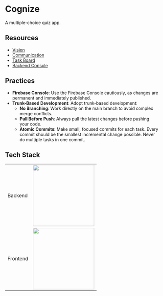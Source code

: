 # Cognize

A multiple-choice quiz app.

## Resources

- [Vision](https://www.figma.com/file/o8nVtiRSoGotVulcORqV5a/Cognize)
- [Communication](https://discord.com/channels/@me/1161414898853609652)
- [Task Board](https://github.com/users/jorahty/projects/3)
- [Backend Console](https://console.firebase.google.com/project/cognize-783b6)

## Practices

- **Firebase Console**: Use the Firebase Console cautiously, as changes are permanent and immediately published.
- **Trunk-Based Development**: Adopt trunk-based development:
  - **No Branching**: Work directly on the main branch to avoid complex merge conflicts.
  - **Pull Before Push**: Always pull the latest changes before pushing your code.
  - **Atomic Commits**: Make small, focused commits for each task. Every commit should be the smallest incremental change possible. Never do multiple tasks in one commit.

## Tech Stack

<table>
  <tr>
    <td>Backend</td>
    <td>
      <img width="200" src="https://cdn.jorahty.repl.co/firebase_logo.svg" />
    </td>
  </tr>
  <tr>
    <td>Frontend</td>
    <td>
      <img width="200" src="https://storage.googleapis.com/cms-storage-bucket/847ae81f5430402216fd.svg" />
    </td>
  </tr>
</table>
